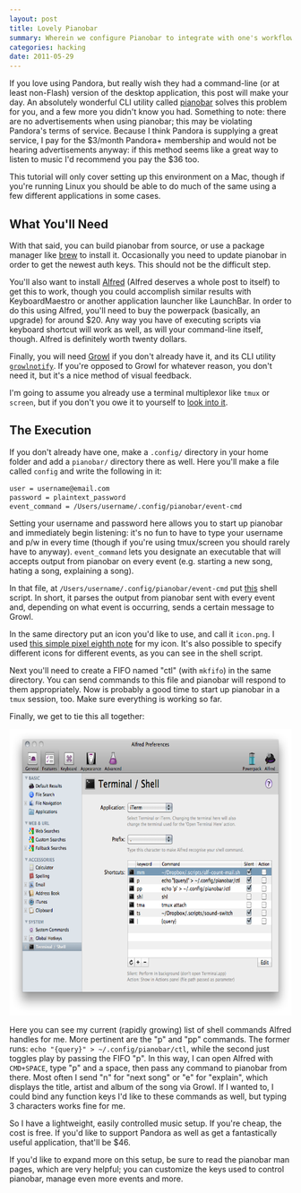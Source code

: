 ```yaml
---
layout: post
title: Lovely Pianobar
summary: Wherein we configure Pianobar to integrate with one's workflow.
categories: hacking
date: 2011-05-29
---
```

If you love using Pandora, but really wish they had a command-line (or at least non-Flash) version of the desktop application, this post will make your day. An absolutely wonderful CLI utility called <a href="/web/20120415143801/https://github.com/PromyLOPh/pianobar">pianobar</a> solves this problem for you, and a few more you didn't know you had. Something to note: there are no advertisements when using pianobar; this may be violating Pandora's terms of service. Because I think Pandora is supplying a great service, I pay for the $3/month Pandora+ membership and would not be hearing advertisements anyway: if this method seems like a great way to listen to music I'd recommend you pay the $36 too.

This tutorial will only cover setting up this environment on a Mac, though if you're running Linux you should be able to do much of the same using a few different applications in some cases.

## What You'll Need

With that said, you can build pianobar from source, or use a package manager like <a href="/web/20120415143801/http://mxcl.github.com/homebrew/">brew</a> to install it. Occasionally you need to update pianobar in order to get the newest auth keys. This should not be the difficult step.

You'll also want to install <a href="/web/20120415143801/http://www.alfredapp.com/">Alfred</a> (Alfred deserves a whole post to itself) to get this to work, though you could accomplish similar results with KeyboardMaestro or another application launcher like LaunchBar. In order to do this using Alfred, you'll need to buy the powerpack (basically, an upgrade) for around $20. Any way you have of executing scripts via keyboard shortcut will work as well, as will your command-line itself, though. Alfred is definitely worth twenty dollars.

Finally, you will need <a href="/web/20120415143801/http://growl.info/">Growl</a> if you don't already have it, and its CLI utility <a href="/web/20120415143801/http://growl.info/extras.php#growlnotify">`growlnotify`</a>. If you're opposed to Growl for whatever reason, you don't need it, but it's a nice method of visual feedback.

I'm going to assume you already use a terminal multiplexor like `tmux` or `screen`, but if you don't you owe it to yourself to <a href="/web/20120415143801/http://blog.hawkhost.com/2010/06/28/tmux-the-terminal-multiplexer/">look into it</a>.

<h2>The Execution</h2>

If you don't already have one, make a `.config/` directory in your home folder and add a `pianobar/` directory there as well. Here you'll make a file called `config` and write the following in it:

    user = username@email.com
    password = plaintext_password
    event_command = /Users/username/.config/pianobar/event-cmd

Setting your username and password here allows you to start up pianobar and immediately begin listening: it's no fun to have to type your username and p/w in every time (though if you're using tmux/screen you should rarely have to anyway). `event_command` lets you designate an executable that will accepts output from pianobar on every event (e.g. starting a new song, hating a song, explaining a song).

In that file, at `/Users/username/.config/pianobar/event-cmd` put <a href="/web/20120415143801/http://www.copperthoughts.com/p/lovely-pianobar/event-cmd">this</a> shell script. In short, it parses the output from pianobar sent with every event and, depending on what event is occurring, sends a certain message to Growl.

In the same directory put an icon you'd like to use, and call it `icon.png`. I used <a href="/web/20120415143801/http://www.iconfinder.com/icondetails/42087/64/music_icon">this simple pixel eighth note</a> for my icon. It's also possible to specify different icons for different events, as you can see in the shell script.

Next you'll need to create a FIFO named "ctl" (with `mkfifo`) in the same directory. You can send commands to this file and pianobar will respond to them appropriately. Now is probably a good time to start up pianobar in a `tmux` session, too. Make sure everything is working so far.

Finally, we get to tie this all together:

<img height="512" width="662" alt="alfred setup screenshot" src="/images/alfred-pianobar.png" />

Here you can see my current (rapidly growing) list of shell commands Alfred handles for me. More pertinent are the "p" and "pp" commands. The former runs: `echo "{query}" > ~/.config/pianobar/ctl`, while the second just toggles play by passing the FIFO "p". In this way, I can open Alfred with `CMD+SPACE`, type "p" and a space, then pass any command to pianobar from there. Most often I send "n" for "next song" or "e" for "explain", which displays the title, artist and album of the song via Growl. If I wanted to, I could bind any function keys I'd like to these commands as well, but typing 3 characters works fine for me.

So I have a lightweight, easily controlled music setup. If you're cheap, the cost is free. If you'd like to support Pandora as well as get a fantastically useful application, that'll be $46.

If you'd like to expand more on this setup, be sure to read the pianobar man pages, which are very helpful; you can customize the keys used to control pianobar, manage even more events and more.
